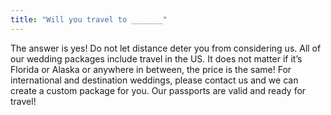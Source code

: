 ```yaml
---
title: "Will you travel to _______"
---
```

The answer is yes! Do not let distance deter you from considering us. All of our wedding packages include travel in the US. It does not matter if it’s Florida or Alaska or anywhere in between, the price is the same! For international and destination weddings, please contact us and we can create a custom package for you. Our passports are valid and ready for travel!